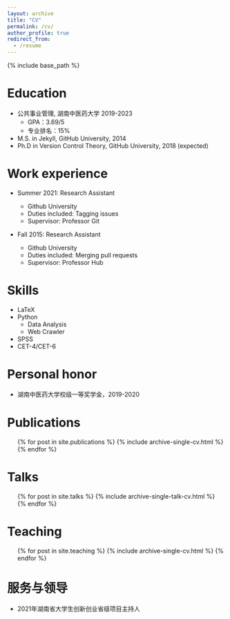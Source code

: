 ```yaml
---
layout: archive
title: "CV"
permalink: /cv/
author_profile: true
redirect_from:
  - /resume
---
```


{% include base_path %}

Education
======
* 公共事业管理, 湖南中医药大学 2019-2023
  * GPA：3.69/5
  * 专业排名：15%
* M.S. in Jekyll, GitHub University, 2014
* Ph.D in Version Control Theory, GitHub University, 2018 (expected)

Work experience
======
* Summer 2021: Research Assistant
  * Github University
  * Duties included: Tagging issues
  * Supervisor: Professor Git

* Fall 2015: Research Assistant
  * Github University
  * Duties included: Merging pull requests
  * Supervisor: Professor Hub
  
Skills
======
* LaTeX
* Python
   * Data Analysis
   * Web Crawler
* SPSS
* CET-4/CET-6

Personal honor
======
* 湖南中医药大学校级一等奖学金，2019-2020

Publications
======
  <ul>{% for post in site.publications %}
    {% include archive-single-cv.html %}
  {% endfor %}</ul>
  
Talks
======
  <ul>{% for post in site.talks %}
    {% include archive-single-talk-cv.html %}
  {% endfor %}</ul>
  
Teaching
======
  <ul>{% for post in site.teaching %}
    {% include archive-single-cv.html %}
  {% endfor %}</ul>
  
服务与领导
======
* 2021年湖南省大学生创新创业省级项目主持人
